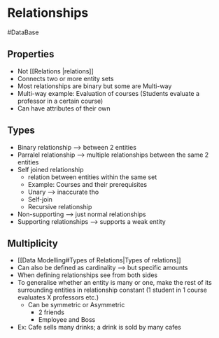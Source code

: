 # Relationships
#DataBase
## Properties
- Not [[Relations |relations]]
- Connects two or more entity sets
- Most relationships are binary but some are Multi-way
- Multi-way example: Evaluation of courses (Students evaluate a professor in a certain course)
- Can have attributes of their own
## Types 
- Binary relationship --> between 2 entities
- Parralel relationship --> multiple relationships between the same 2 entities
- Self joined relationship 
	- relation between entities within the same set
	- Example: Courses and their prerequisites
	- Unary  --> inaccurate tho
	- Self-join
	- Recursive relationship
- Non-supporting --> just normal relationships 
- Supporting relationships --> supports a weak entity
## Multiplicity
- [[Data Modelling#Types of Relations|Types of relations]]
- Can also be defined as cardinality --> but specific amounts 
- When defining relationships see from both sides 
- To generalise whether an entity is many or one, make the rest of its surrounding entities in relationship constant (1 student in 1 course evaluates X professors etc.)
  - Can be symmetric or Asymmetric 
	- 2 friends
	- Employee and Boss
- Ex: Cafe sells many drinks; a drink is sold by many cafes